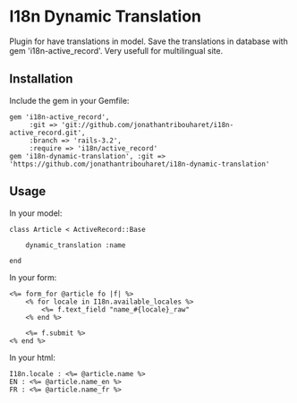 I18n Dynamic Translation
======================

Plugin for have translations in model.
Save the translations in database with gem 'i18n-active_record'.
Very usefull for multilingual site.

Installation
------------

Include the gem in your Gemfile:

	gem 'i18n-active_record',
	     :git => 'git://github.com/jonathantribouharet/i18n-active_record.git',
	     :branch => 'rails-3.2',
	     :require => 'i18n/active_record'
	gem 'i18n-dynamic-translation', :git => 'https://github.com/jonathantribouharet/i18n-dynamic-translation'


Usage
-----

In your model:
	
	class Article < ActiveRecord::Base
		
		dynamic_translation :name

	end

In your form:

	<%= form_for @article fo |f| %>
		<% for locale in I18n.available_locales %>
			<%= f.text_field "name_#{locale}_raw"
		<% end %>

		<%= f.submit %>
	<% end %>

In your html:

	I18n.locale : <%= @article.name %>
	EN : <%= @article.name_en %>
	FR : <%= @article.name_fr %>
